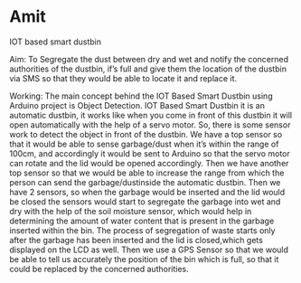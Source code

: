 # Amit
IOT based smart dustbin

Aim:
To Segregate the dust between dry and wet and notify the concerned authorities of
the dustbin, if’s full and give them the location of the dustbin via SMS so that they would
be able to locate it and replace it.


Working:
The main concept behind the IOT Based Smart Dustbin using Arduino project is
Object Detection. IOT Based Smart Dustbin it is an automatic dustbin, it works like when
you come in front of this dustbin it will open automatically with the help of a servo
motor. So, there is some sensor work to detect the object in front of the dustbin.
We have a top sensor so that it would be able to sense garbage/dust when it’s within
the range of 100cm, and accordingly it would be sent to Arduino so that the servo motor can
rotate and the lid would be opened accordingly. Then we have another top sensor so that we
would be able to increase the range from which the person can send the garbage/dustinside
the automatic dustbin. Then we have 2 sensors, so when the garbage would be inserted and
the lid would be closed the sensors would start to segregate the garbage into wet and dry
with the help of the soil moisture sensor, which would help in determining the amount of
water content that is present in the garbage inserted within the bin. The process of
segregation of waste starts only after the garbage has been inserted and the lid is closed,which gets displayed on the LCD as well. Then we use a GPS Sensor so that we would be able to tell us accurately the position of the bin which is full, so that it could be replaced by the
concerned authorities.
